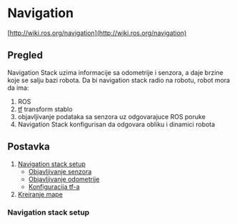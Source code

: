 # Navigation

[http://wiki.ros.org/navigation](http://wiki.ros.org/navigation)

## Pregled

Navigation Stack uzima informacije sa odometrije i senzora, a daje brzine koje se salju bazi robota. Da bi navigation stack radio na robotu, robot mora da ima:

1. ROS
2. [tf](wiki.ros.org/tf) transform stablo
3. objavljivanje podataka sa senzora uz odgovarajuce ROS poruke
4. Navigation Stack konfigurisan da odgovara obliku i dinamici robota

## Postavka

1. [Navigation stack setup](http://wiki.ros.org/navigation/Tutorials/RobotSetup)
    * [Objavljivanje senzora](http://wiki.ros.org/navigation/Tutorials/RobotSetup/Sensors)
    * [Objavljivanje odometrije](http://wiki.ros.org/navigation/Tutorials/RobotSetup/Odom)
    * [Konfiguracija tf-a](http://wiki.ros.org/navigation/Tutorials/RobotSetup/TF)
2. [Kreiranje mape](http://wiki.ros.org/navigation/MapBuilding)

### Navigation stack setup
